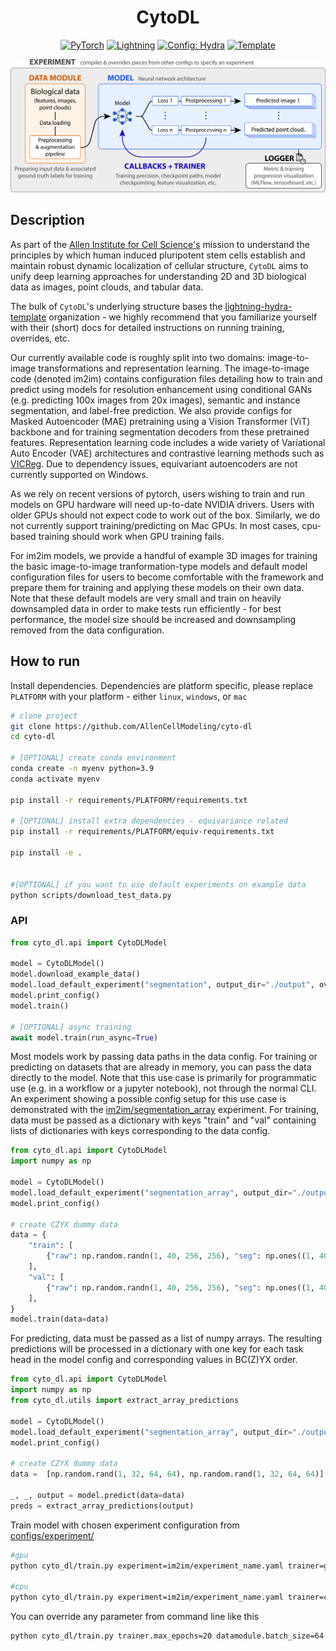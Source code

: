 <div align="center">

<!-- <picture>
  <source media="(prefers-color-scheme: dark)" srcset="https://github.com/AllenCellModeling/cyto-dl/blob/b73e6f357727e3b42adea8540c86f2475ea60379/docs/CytoDL-logo-1C-onDark.png">
  <source media="(prefers-color-scheme: light)" srcset="https://github.com/AllenCellModeling/cyto-dl/blob/b73e6f357727e3b42adea8540c86f2475ea60379/docs/CytoDL-logo-1C-onLight.png">
  <img src="https://github.com/AllenCellModeling/cyto-dl/blob/b73e6f357727e3b42adea8540c86f2475ea60379/docs/CytoDL-logo-1C-onLight.png">
</picture> -->

<h1>CytoDL</h1>

<a href="https://pytorch.org/get-started/locally/"><img alt="PyTorch" src="https://img.shields.io/badge/PyTorch-ee4c2c?logo=pytorch&logoColor=white"></a>
<a href="https://pytorchlightning.ai/"><img alt="Lightning" src="https://img.shields.io/badge/-Lightning-792ee5?logo=pytorchlightning&logoColor=white"></a>
<a href="https://hydra.cc/"><img alt="Config: Hydra" src="https://img.shields.io/badge/Config-Hydra-89b8cd"></a>
<a href="https://github.com/ashleve/lightning-hydra-template"><img alt="Template" src="https://img.shields.io/badge/-Lightning--Hydra--Template-017F2F?style=flat&logo=github&labelColor=gray"></a><br>

</div>

<p align="center">
  <picture>
    <source media="(prefers-color-scheme: dark)" srcset="https://github.com/AllenCellModeling/cyto-dl/blob/acf7dad69f492c417b0e486f8f08c19f25575927/docs/CytoDL-overview_dark_1.png">
    <source media="(prefers-color-scheme: light)" srcset="https://github.com/AllenCellModeling/cyto-dl/blob/acf7dad69f492c417b0e486f8f08c19f25575927/docs/CytoDL-overview_light_1.png">
    <img src="https://github.com/AllenCellModeling/cyto-dl/blob/acf7dad69f492c417b0e486f8f08c19f25575927/docs/CytoDL-overview_light_1.png">
  </picture>
</p>

## Description

As part of the [Allen Institute for Cell Science's](https://allencell.org) mission to understand the principles by which human induced pluripotent stem cells establish and maintain robust dynamic localization of cellular structure, `CytoDL` aims to unify deep learning approaches for understanding 2D and 3D biological data as images, point clouds, and tabular data.

The bulk of `CytoDL`'s underlying structure bases the [lightning-hydra-template](https://github.com/ashleve/lightning-hydra-template) organization - we highly recommend that you familiarize yourself with their (short) docs for detailed instructions on running training, overrides, etc.

Our currently available code is roughly split into two domains: image-to-image transformations and representation learning. The image-to-image code (denoted im2im) contains configuration files detailing how to train and predict using models for resolution enhancement using conditional GANs (e.g. predicting 100x images from 20x images), semantic and instance segmentation, and label-free prediction. We also provide configs for Masked Autoencoder (MAE) pretraining using a Vision Transformer (ViT) backbone and for training segmentation decoders from these pretrained features. Representation learning code includes a wide variety of Variational Auto Encoder (VAE) architectures and contrastive learning methods such as [VICReg](https://github.com/facebookresearch/vicreg). Due to dependency issues, equivariant autoencoders are not currently supported on Windows.

As we rely on recent versions of pytorch, users wishing to train and run models on GPU hardware will need up-to-date NVIDIA drivers. Users with older GPUs should not expect code to work out of the box. Similarly, we do not currently support training/predicting on Mac GPUs. In most cases, cpu-based training should work when GPU training fails.

For im2im models, we provide a handful of example 3D images for training the basic image-to-image tranformation-type models and default model configuration files for users to become comfortable with the framework and prepare them for training and applying these models on their own data. Note that these default models are very small and train on heavily downsampled data in order to make tests run efficiently - for best performance, the model size should be increased and downsampling removed from the data configuration.

## How to run

Install dependencies. Dependencies are platform specific, please replace `PLATFORM` with your platform - either `linux`, `windows`, or `mac`

```bash
# clone project
git clone https://github.com/AllenCellModeling/cyto-dl
cd cyto-dl

# [OPTIONAL] create conda environment
conda create -n myenv python=3.9
conda activate myenv

pip install -r requirements/PLATFORM/requirements.txt

# [OPTIONAL] install extra dependencies - equivariance related
pip install -r requirements/PLATFORM/equiv-requirements.txt

pip install -e .


#[OPTIONAL] if you want to use default experiments on example data
python scripts/download_test_data.py
```

### API

```python
from cyto_dl.api import CytoDLModel

model = CytoDLModel()
model.download_example_data()
model.load_default_experiment("segmentation", output_dir="./output", overrides=["trainer=cpu"])
model.print_config()
model.train()

# [OPTIONAL] async training
await model.train(run_async=True)
```

Most models work by passing data paths in the data config. For training or predicting on datasets that are already in memory, you can pass the data directly to the model. Note that this use case is primarily for programmatic use (e.g. in a workflow or a jupyter notebook), not through the normal CLI. An experiment showing a possible config setup for this use case is demonstrated with the [im2im/segmentation_array](configs/experiment/im2im/segmentation_array.yaml) experiment. For training, data must be passed as a dictionary with keys "train" and "val" containing lists of dictionaries with keys corresponding to the data config. 

```python
from cyto_dl.api import CytoDLModel
import numpy as np

model = CytoDLModel()
model.load_default_experiment("segmentation_array", output_dir="./output")
model.print_config()

# create CZYX dummy data
data = {
    "train": [
        {"raw": np.random.randn(1, 40, 256, 256), "seg": np.ones((1, 40, 256, 256))}
    ],
    "val": [
        {"raw": np.random.randn(1, 40, 256, 256), "seg": np.ones((1, 40, 256, 256))}
    ],
}
model.train(data=data)
```

For predicting, data must be passed as a list of numpy arrays. The resulting predictions will be processed in a dictionary with one key for each task head in the model config and corresponding values in BC(Z)YX order. 

```python
from cyto_dl.api import CytoDLModel
import numpy as np
from cyto_dl.utils import extract_array_predictions

model = CytoDLModel()
model.load_default_experiment("segmentation_array", output_dir="./output", overrides=['data=im2im/numpy_dataloader_predict'])
model.print_config()

# create CZYX dummy data
data =  [np.random.rand(1, 32, 64, 64), np.random.rand(1, 32, 64, 64)]

_, _, output = model.predict(data=data)
preds = extract_array_predictions(output)
```

Train model with chosen experiment configuration from [configs/experiment/](configs/experiment/)

```bash
#gpu
python cyto_dl/train.py experiment=im2im/experiment_name.yaml trainer=gpu

#cpu
python cyto_dl/train.py experiment=im2im/experiment_name.yaml trainer=cpu

```

You can override any parameter from command line like this

```bash
python cyto_dl/train.py trainer.max_epochs=20 datamodule.batch_size=64
```
